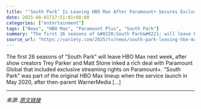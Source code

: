 ```yaml
---
title: "‘South Park’ Is Leaving HBO Max After Paramount+ Secures Exclusive Rights"
date: 2025-08-01T17:51:01+08:00
categories: ["entertainment"]
tags: ["News", "HBO Max", "Paramount Plus", "South Park"]
summary: "The first 26 seasons of &#8220;South Park&#8221; will leave HBO Max next week, after show creators Trey Parker and Matt Stone inked a rich deal with Paramount Global that included exclusive streaming "
source_url: "https://variety.com/2025/tv/news/south-park-leaving-hbo-max-paramount-exclusive-1236476843/"
---
```


The first 26 seasons of &#8220;South Park&#8221; will leave HBO Max next week, after show creators Trey Parker and Matt Stone inked a rich deal with Paramount Global that included exclusive streaming rights on Paramount+. &#8220;South Park&#8221; was part of the original HBO Max lineup when the service launch in May 2020, after then-parent WarnerMedia [&#8230;]

---

*来源: [原文链接](https://variety.com/2025/tv/news/south-park-leaving-hbo-max-paramount-exclusive-1236476843/)*
